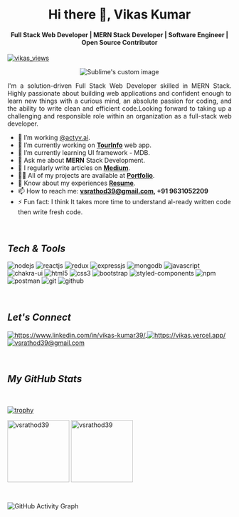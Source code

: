 <!-- --------------------------------- Heading: Name ---------------------------------- -->
<h1 align="center">Hi there 👋, Vikas Kumar</h1>
<h4 align="center">Full Stack Web Developer | MERN Stack Developer | Software Engineer | Open Source Contributor</h4>
<p align="left">
    <a href="https://github.com/vsrathod39">
        <img src="https://komarev.com/ghpvc/?username=vsrathod39&label=Profile%20views&color=0e75b6&style=flat" alt="vikas_views" />
    </a>
</p>

<!-- --------------------------------- Banner Image ---------------------------------- -->
<p align="center">
  <img src="https://www.shadevelopers.com/wp-content/uploads//2021/02/Web-development-banner.svg" alt="Sublime's custom image"/>
</p>

<!-- --------------------------------- About Section ---------------------------------- -->
<p align="justify">I'm a solution-driven Full Stack Web Developer skilled in MERN Stack. Highly passionate about building web applications and confident enough to learn new things with a curious mind, an absolute passion for coding, and the ability to write clean and efficient code.Looking forward to taking up a challenging and responsible role within an organization as a full-stack web developer.</p>

- 🏢 I’m working [@actyv.ai](https://www.actyv.ai/).
- 🔭 I’m currently working on **[TourInfo](https://tourinfo.vercel.app/)** web app. 
- 🌱 I’m currently learning UI framework - MDB. 
- 💬 Ask me about **MERN** Stack Development. 
- 📝 I regularly write articles on **[Medium](https://medium.com/@vsrathod39)**.
- 👨‍💻 All of my projects are available at **[Portfolio](https://vikas.vercel.app/)**.
- 📄 Know about my experiences **[Resume](https://drive.google.com/file/d/1bxIVCTCgIUCUpMUl4UNnfhoeRn565f67/view)**.
- 📫 How to reach me: **vsrathod39@gmail.com, +91 9631052209**
- ⚡ Fun fact: I think It takes more time to understand al-ready written code then write fresh code.

<br>

<!-- --------------------------------- Tech Stack Section ---------------------------------- -->

<h2><i>Tech & Tools</i></h2>

<p>
    <img src="https://img.shields.io/badge/Node.js-339933?style=for-the-badge&logo=nodedotjs&logoColor=white" alt="nodejs" />
    <img src="https://img.shields.io/badge/React-20232A?style=for-the-badge&logo=react&logoColor=61DAFB" alt="reactjs" />
    <img src="https://img.shields.io/badge/Redux-593D88?style=for-the-badge&logo=redux&logoColor=white" alt="redux" />
    <img src="https://img.shields.io/badge/Express.js-000000?style=for-the-badge&logo=express&logoColor=white" alt="expressjs" />
    <img src="https://img.shields.io/badge/MongoDB-4EA94B?style=for-the-badge&logo=mongodb&logoColor=white" alt="mongodb" />
    <img src="https://img.shields.io/badge/JavaScript-323330?style=for-the-badge&logo=javascript&logoColor=F7DF1E" alt="javascript" />
    <img src="https://img.shields.io/badge/Chakra%20UI-3bc7bd?style=for-the-badge&logo=chakraui&logoColor=white" alt="chakra-ui" />
    <img src="https://img.shields.io/badge/HTML5-E34F26?style=for-the-badge&logo=html5&logoColor=white" alt="html5" />
    <img src="https://img.shields.io/badge/CSS3-1572B6?style=for-the-badge&logo=css3&logoColor=white" alt="css3" />
    <img src="https://img.shields.io/badge/Bootstrap-563D7C?style=for-the-badge&logo=bootstrap&logoColor=white" alt="bootstrap" />
    <img src="https://img.shields.io/badge/styled--components-DB7093?style=for-the-badge&logo=styled-components&logoColor=white" alt="styled-components" />
<!--     <img src="https://img.shields.io/badge/Tailwind_CSS-38B2AC?style=for-the-badge&logo=tailwind-css&logoColor=white" alt="tailwind" /> -->
    <img src="https://img.shields.io/badge/npm-CB3837?style=for-the-badge&logo=npm&logoColor=white" alt="npm" />
    <img src="https://img.shields.io/badge/Postman-FF6C37?style=for-the-badge&logo=Postman&logoColor=white" alt="postman" />
    <img src="https://img.shields.io/badge/Git-f44d27?style=for-the-badge&logo=git&logoColor=white" alt="git" />
    <img src="https://img.shields.io/badge/GitHub-100000?style=for-the-badge&logo=github&logoColor=white" alt="github" />
<!--     <img src="https://img.shields.io/badge/Material%20UI-007FFF?style=for-the-badge&logo=mui&logoColor=white" alt="material-ui" /> -->
</p>
<br>

<h2><i>Let's Connect</i></h2>

<p align="left">
    <a href="https://www.linkedin.com/in/vikas-kumar39/">
        <img align="center" src="https://img.shields.io/badge/LinkedIn-0077B5?style=for-the-badge&logo=linkedin&logoColor=white" alt="https://www.linkedin.com/in/vikas-kumar39/" />
    </a>
    <a href="https://vikas.vercel.app/">
        <img align="center" src="https://img.shields.io/badge/Portfolio-18A303?style=for-the-badge&logo=ionic&logoColor=white" alt="https://vikas.vercel.app/" />
    </a>
    <a title="vsrathod39@gmail.com" href="mailto:vsrathod39@gmail.com">
        <img align="center" src="https://img.shields.io/badge/Gmail-D14836?style=for-the-badge&logo=gmail&logoColor=white" alt="vsrathod39@gmail.com" />
    </a>
</p>
<br>

<!----------------------------------- GitHub Stats Section ------------------------------------>

<h2><i>My GitHub Stats</i></h2>
<br>

[![trophy](https://github-profile-trophy.vercel.app/?username=vsrathod39)](https://github.com/ryo-ma/github-profile-trophy)
<br>

<p>
    <img align="center" src="https://github-readme-stats.vercel.app/api?username=vsrathod39&show_icons=true&include_all_commits=true&count_private=true&hide=issues,contribs&border_radius=0&locale=en&theme=light" alt="vsrathod39" height="139" />
    <img align="center" src="https://github-readme-stats.vercel.app/api/top-langs/?username=vsrathod39&layout=compact&exclude_repo=Lybrate-Website-Clone-Version-2.0,Lybrate-Website-Clone,Adidas-Clone&hide=Shell&border_radius=0&theme=light" alt="vsrathod39" height="139" />
</p>
<br>

![GitHub Activity Graph](https://activity-graph.herokuapp.com/graph?username=vsrathod39) 
</p>
